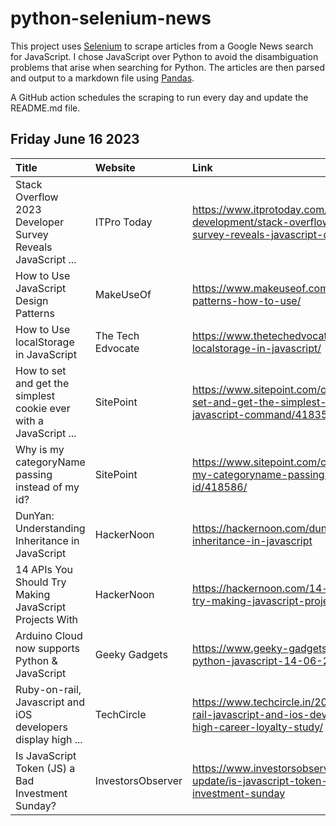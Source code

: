 # python-selenium-news

This project uses [Selenium](https://www.seleniumhq.org/) to scrape articles from a Google News search for JavaScript.
I chose JavaScript over Python to avoid the disambiguation problems that arise when searching for Python.
The articles are then parsed and output to a markdown file using [Pandas](https://pandas.pydata.org/).

A GitHub action schedules the scraping to run every day and update the README.md file.

## Friday June 16 2023


| Title                                                             | Website           | Link                                                                                                               |
|:------------------------------------------------------------------|:------------------|:-------------------------------------------------------------------------------------------------------------------|
| Stack Overflow 2023 Developer Survey Reveals JavaScript ...       | ITPro Today       | https://www.itprotoday.com/software-development/stack-overflow-2023-developer-survey-reveals-javascript-dominance  |
| How to Use JavaScript Design Patterns                             | MakeUseOf         | https://www.makeuseof.com/javascript-design-patterns-how-to-use/                                                   |
| How to Use localStorage in JavaScript                             | The Tech Edvocate | https://www.thetechedvocate.org/how-to-use-localstorage-in-javascript/                                             |
| How to set and get the simplest cookie ever with a JavaScript ... | SitePoint         | https://www.sitepoint.com/community/t/how-to-set-and-get-the-simplest-cookie-ever-with-a-javascript-command/418358 |
| Why is my categoryName passing instead of my id?                  | SitePoint         | https://www.sitepoint.com/community/t/why-is-my-categoryname-passing-instead-of-my-id/418586/                      |
| DunYan: Understanding Inheritance in JavaScript                   | HackerNoon        | https://hackernoon.com/dunyan-understanding-inheritance-in-javascript                                              |
| 14 APIs You Should Try Making JavaScript Projects With            | HackerNoon        | https://hackernoon.com/14-apis-you-should-try-making-javascript-projects-with                                      |
| Arduino Cloud now supports Python & JavaScript                    | Geeky Gadgets     | https://www.geeky-gadgets.com/arduino-cloud-python-javascript-14-06-2023/                                          |
| Ruby-on-rail, Javascript and iOS developers display high ...      | TechCircle        | https://www.techcircle.in/2023/06/15/ruby-on-rail-javascript-and-ios-developers-display-high-career-loyalty-study/ |
| Is JavaScript Token (JS) a Bad Investment Sunday?                 | InvestorsObserver | https://www.investorsobserver.com/news/crypto-update/is-javascript-token-js-a-bad-investment-sunday                |